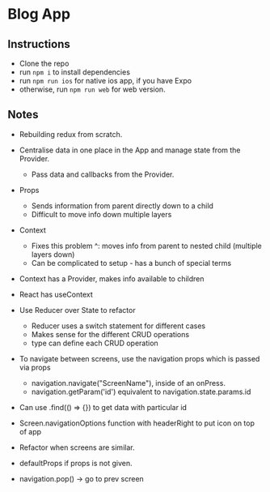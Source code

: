 # Blog App

## Instructions
- Clone the repo
- run `npm i` to install dependencies
- run `npm run ios` for native ios app, if you have Expo
- otherwise, run `npm run web` for web version.

## Notes

- Rebuilding redux from scratch.
- Centralise data in one place in the App and manage state from the Provider.
  - Pass data and callbacks from the Provider.

- Props
  - Sends information from parent directly down to a child
  - Difficult to move info down multiple layers

- Context
  - Fixes this problem ^: moves info from parent to nested child (multiple layers down)
  - Can be complicated to setup - has a bunch of special terms
- Context has a Provider, makes info available to children
- React has useContext

- Use Reducer over State to refactor
  - Reducer uses a switch statement for different cases
  - Makes sense for the different CRUD operations
  - type can define each CRUD operation

- To navigate between screens, use the navigation props which is passed via props
  - navigation.navigate("ScreenName"), inside of an onPress.
  - navigation.getParam('id') equivalent to navigation.state.params.id

- Can use .find(() => {}) to get data with particular id

- Screen.navigationOptions function with headerRight to put icon on top of app

- Refactor when screens are similar.
- defaultProps if props is not given.

- navigation.pop() -> go to prev screen